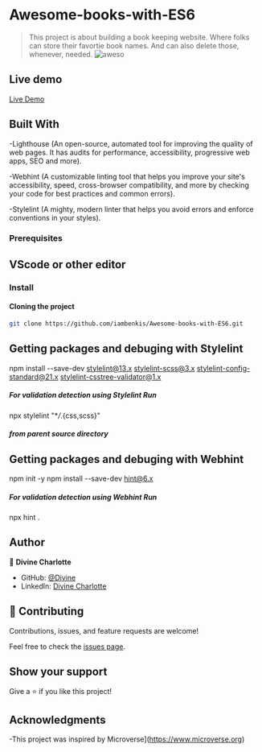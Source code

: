 # Awesome-books-with-ES6

> This project is about building a book keeping website. Where folks can store their favortie book names. And can also delete those, whenever, needed.
![aweso](https://user-images.githubusercontent.com/60146030/210275906-79c71ca6-b85d-4082-803b-d9c0419b77bf.PNG)

## Live demo 
[Live Demo]( https://divinecharlotte.github.io/Awesome-books-with-ES6/)


## Built With

-Lighthouse (An open-source, automated tool for improving the quality of web pages. It has audits for performance, accessibility, progressive web apps, SEO and more).

-Webhint (A customizable linting tool that helps you improve your site's accessibility, speed, cross-browser compatibility, and more by checking your code for best practices and common errors).

-Stylelint (A mighty, modern linter that helps you avoid errors and enforce conventions in your styles).

### Prerequisites

## VScode or other editor

### Install

#### Cloning the project


 ``` bash 
 git clone https://github.com/iambenkis/Awesome-books-with-ES6.git
 ```


## Getting packages and debuging with Stylelint

npm install --save-dev stylelint@13.x stylelint-scss@3.x stylelint-config-standard@21.x stylelint-csstree-validator@1.x

##### For validation detection using Stylelint Run

npx stylelint "\*_/_.{css,scss}"

##### from parent source directory

## Getting packages and debuging with Webhint

npm init -y
npm install --save-dev hint@6.x

##### For validation detection using Webhint Run

npx hint .

## Author

👤 **Divine Charlotte**

- GitHub: [@Divine](https://github.com/divinecharlotte)
- LinkedIn: [Divine Charlotte](https://www.linkedin.com/in/safar-ali999/)

## 🤝 Contributing

Contributions, issues, and feature requests are welcome!

Feel free to check the [issues page](https://github.com/divinecharlotte/Awesome-books-with-ES6/issues).

## Show your support

Give a ⭐️ if you like this project!

## Acknowledgments

-This project was inspired by Microverse](https://www.microverse.org)


